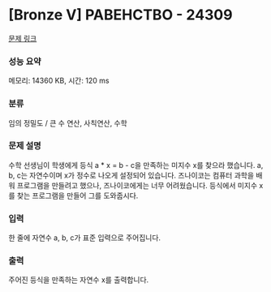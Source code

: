 # [Bronze V] РАВЕНСТВО - 24309 

[문제 링크](https://www.acmicpc.net/problem/24309) 

### 성능 요약

메모리: 14360 KB, 시간: 120 ms

### 분류

임의 정밀도 / 큰 수 연산, 사칙연산, 수학

### 문제 설명

<p>수학 선생님이 학생에게 등식 a * x = b - c을 만족하는 미지수 x를 찾으라 했습니다. a, b, c는 자연수이며 x가 정수로 나오게 설정되어 있습니다. 즈나이코는 컴퓨터 과학을 배워 프로그램을 만들려고 했으나, 즈나이코에게는 너무 어려웠습니다. 등식에서 미지수 x를 찾는 프로그램을 만들어 그를 도와줍시다.</p>

### 입력 

 <p>한 줄에 자연수 a, b, c가 표준 입력으로 주어집니다.</p>

### 출력 

 <p>주어진 등식을 만족하는 자연수 x를 출력합니다.</p>

